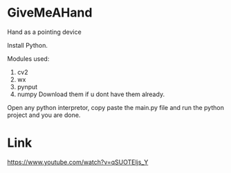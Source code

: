 # GiveMeAHand
Hand as a pointing device

Install Python.

Modules used:
   1. cv2
   2. wx
   3. pynput
   4. numpy
         Download them if u dont have them already.
         
         
 Open any python interpretor, copy paste the main.py file and run the python project
 and you are done.
         
  
# Link
https://www.youtube.com/watch?v=qSUOTEljs_Y
